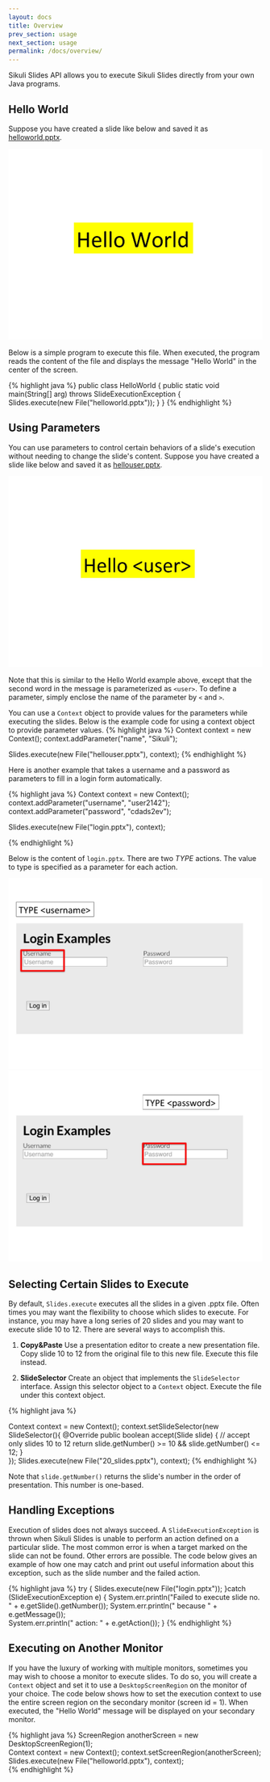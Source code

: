 ```yaml
---
layout: docs
title: Overview
prev_section: usage
next_section: usage
permalink: /docs/overview/
---
```


Sikuli Slides API allows you to execute Sikuli Slides directly from your own Java programs. 


## Hello World
Suppose you have created a slide like below and saved it as [helloworld.pptx](/pptx/helloworld.pptx).

<img src="/img/helloworld.jpg" class="half img-polaroid">

Below is a simple program to execute this file. When executed, the program reads the content of the file and displays the message "Hello World" in the center of the screen.

{% highlight java %}
public class HelloWorld {
	public static void main(String[] arg) throws SlideExecutionException {		
		Slides.execute(new File("helloworld.pptx"));
	}
}
{% endhighlight %}

## Using Parameters

You can use parameters to control certain behaviors of a slide's execution without needing to change the slide's content. Suppose you have created a slide like below and saved it as [hellouser.pptx](/pptx/hellouser.pptx). 

<img src="/img/hellouser.jpg" class="half img-polaroid">

Note that this is similar to the Hello World example above, except that the second word in the message is parameterized as `<user>`. To define a parameter, simply enclose the name of the parameter by `<` and `>`. 

You can use a `Context` object to provide values for the parameters while executing the slides. Below is the example code for using a context object to provide parameter values.
{% highlight java %}
Context context = new Context();
context.addParameter("name", "Sikuli");		
		
Slides.execute(new File("hellouser.pptx"), context);
{% endhighlight %}


Here is another example that takes a username and a password as parameters to fill in a login form automatically.

{% highlight java %}
Context context = new Context();
context.addParameter("username", "user2142");
context.addParameter("password", "cdads2ev");
		
Slides.execute(new File("login.pptx"), context);

{% endhighlight %}

Below is the content of `login.pptx`. There are two *TYPE* actions. The value to type is specified as a parameter for each action.

<img src="/img/login_username.jpg" class="half img-polaroid">
<img src="/img/login_password.jpg" class="half img-polaroid">

## Selecting Certain Slides to Execute

By default, `Slides.execute` executes all the slides in a given .pptx file. Often times you may want the flexibility to choose which slides to execute. For instance, you may have a long series of 20 slides and you may want to execute slide 10 to 12. There are several ways to accomplish this.

1. **Copy&Paste** Use a presentation editor to create a new presentation file. Copy slide 10 to 12 from the original file to this new file. Execute this file instead.

2. **SlideSelector** Create an object that implements the `SlideSelector` interface. Assign this selector object to a `Context` object. Execute the file under this context object.

{% highlight java %}

Context context = new Context();
context.setSlideSelector(new SlideSelector(){
	@Override
	public boolean accept(Slide slide) {
		// accept only slides 10 to 12
		return slide.getNumber() >= 10 && slide.getNumber() <= 12;
	}			
});
Slides.execute(new File("20_slides.pptx"), context);
{% endhighlight %}

Note that `slide.getNumber()` returns the slide's number in the order of presentation. This number is one-based.

## Handling Exceptions

Execution of slides does not always succeed. A `SlideExecutionException` is thrown when Sikuli Slides is unable to perform an action defined on a particular slide. The most common error is when a target marked on the slide can not be found. Other errors are possible. The code below gives an example of how one may catch and print out useful information about this exception, such as the slide number and the failed action.

{% highlight java %}
try {
	Slides.execute(new File("login.pptx"));
}catch (SlideExecutionException e) {
	System.err.println("Failed to execute slide no. " + e.getSlide().getNumber());
	System.err.println(" because " + e.getMessage());			
	System.err.println(" action: " + e.getAction());
}
{% endhighlight %}

## Executing on Another Monitor

If you have the luxury of working with multiple monitors, sometimes you may wish to choose a monitor to execute slides. To do so, you will create a `Context` object and set it to use a `DesktopScreenRegion` on the monitor of your choice. The code below shows how to set the execution context to use the entire screen region on the secondary monitor (screen id = 1). When executed, the "Hello World" message will be displayed on your secondary monitor.

{% highlight java %}
ScreenRegion anotherScreen = new DesktopScreenRegion(1);		
Context context = new Context();
context.setScreenRegion(anotherScreen);
Slides.execute(new File("helloworld.pptx"), context);		
{% endhighlight %}